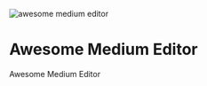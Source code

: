 ![awesome medium editor](http://ame.isapanah.com/src/img/ame-logo.png)
# Awesome Medium Editor
Awesome Medium Editor
